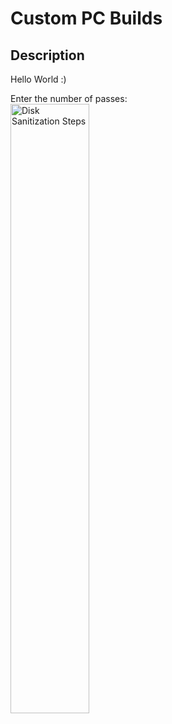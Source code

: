 <h1>Custom PC Builds</h1>

<h2>Description</h2>
Hello World :)

Enter the number of passes: <br/>
<img src="https://github.com/Yagoobz/CustomPCBuilds/assets/145611184/70aa943c-2c96-4b7a-a410-188eafe65470" height="50%" width="50%" alt="Disk Sanitization Steps"/>

